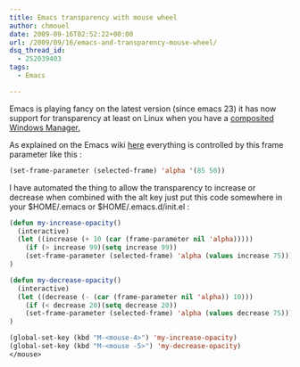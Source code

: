 ```yaml
---
title: Emacs transparency with mouse wheel
author: chmouel
date: 2009-09-16T02:52:22+00:00
url: /2009/09/16/emacs-and-transparency-mouse-wheel/
dsq_thread_id:
  - 252039403
tags:
  - Emacs

---
```

Emacs is playing fancy on the latest version (since emacs 23) it has now support for transparency at least on Linux when you have a [composited Windows Manager.][1]

As explained on the Emacs wiki [here][2] everything is controlled by this frame parameter like this :


```lisp
(set-frame-parameter (selected-frame) 'alpha '(85 50))

```


I have automated the thing to allow the transparency to increase or decrease when combined with the alt key just put this code somewhere in your $HOME/.emacs or $HOME/.emacs.d/init.el :


```lisp
(defun my-increase-opacity()
  (interactive)
  (let ((increase (+ 10 (car (frame-parameter nil 'alpha)))))
    (if (> increase 99)(setq increase 99))
    (set-frame-parameter (selected-frame) 'alpha (values increase 75)))
)

(defun my-decrease-opacity()
  (interactive)
  (let ((decrease (- (car (frame-parameter nil 'alpha)) 10)))
    (if (< decrease 20)(setq decrease 20))
    (set-frame-parameter (selected-frame) 'alpha (values decrease 75)))
)

(global-set-key (kbd "M-<mouse-4>") 'my-increase-opacity)
(global-set-key (kbd "M-<mouse -5>") 'my-decrease-opacity)
</mouse>
```


 [1]: http://en.wikipedia.org/wiki/Compositing_window_manager
 [2]: http://www.emacswiki.org/emacs/TransparentEmacs